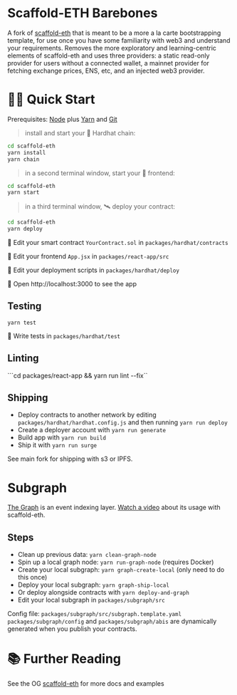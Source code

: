 # Scaffold-ETH Barebones
A fork of [scaffold-eth](https://github.com/austintgriffith/scaffold-eth) that is meant to be a more a la carte
bootstrapping template, for use once you have some familiarity with web3 and understand your requirements. Removes
the more exploratory and learning-centric elements of scaffold-eth and uses three providers: a static read-only provider for users without a connected wallet, a mainnet provider for fetching exchange prices, ENS, etc, and an injected web3 provider.

# 🏄‍♂️ Quick Start

Prerequisites: [Node](https://nodejs.org/en/download/) plus [Yarn](https://classic.yarnpkg.com/en/docs/install/) and [Git](https://git-scm.com/downloads)

> install and start your 👷‍ Hardhat chain:

```bash
cd scaffold-eth
yarn install
yarn chain
```

> in a second terminal window, start your 📱 frontend:

```bash
cd scaffold-eth
yarn start
```

> in a third terminal window, 🛰 deploy your contract:

```bash
cd scaffold-eth
yarn deploy
```

🔏 Edit your smart contract `YourContract.sol` in `packages/hardhat/contracts`

📝 Edit your frontend `App.jsx` in `packages/react-app/src`

💼 Edit your deployment scripts in `packages/hardhat/deploy`

📱 Open http://localhost:3000 to see the app

## Testing
```yarn test```

🔬 Write tests in `packages/hardhat/test`

## Linting
```cd packages/react-app && yarn run lint --fix``

## Shipping
- Deploy contracts to another network by editing `packages/hardhat/hardhat.config.js` and then running `yarn run deploy`
- Create a deployer account with `yarn run generate`
- Build app with `yarn run build`
- Ship it with `yarn run surge`

See main fork for shipping with s3 or IPFS.

# Subgraph
[The Graph](https://thegraph.com/docs/about/introduction) is an event indexing layer.
[Watch a video](https://youtu.be/T5ylzOTkn-Q) about its usage with scaffold-eth.

## Steps
- Clean up previous data: `yarn clean-graph-node`
- Spin up a local graph node: `yarn run-graph-node` (requires Docker)
- Create your local subgraph: `yarn graph-create-local` (only need to do this once)
- Deploy your local subgraph: `yarn graph-ship-local`
- Or deploy alongside contracts with `yarn deploy-and-graph`
- Edit your local subgraph in `packages/subgraph/src`

Config file: `packages/subgraph/src/subgraph.template.yaml` 
`packages/subgraph/config` and `packages/subgraph/abis` are dynamically generated when you publish your contracts.


# 📚 Further Reading

See the OG [scaffold-eth](https://github.com/austintgriffith/scaffold-eth) for more docs and examples
